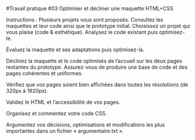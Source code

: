 #Travail pratique #03
Optimiser et décliner une maquette HTML+CSS

Instructions :
Plusieurs projets vous sont proposés.
Consultez les maquettes et leur code ainsi que le prototype initial.
Choisissez un projet qui vous plaise (code & esthétique).
Analysez le code existant puis optimisez-le.

Évaluez la maquette et ses adaptations puis optimisez-la.

Déclinez la maquette et le code optimisés de l’accueil sur les deux pages restantes du prototype.
Assurez-vous de produire une base de code et des pages cohérentes et uniformes.

Vérifiez que vos pages soient bien affichées dans toutes les résolutions (de 320px à 1920px).

Validez le HTML et l’accessibilité de vos pages.

Organisez et commentez votre code CSS.

Argumentez vos décisions, optimisations et modifications les plus importantes dans un fichier « argumentaire.txt ».
